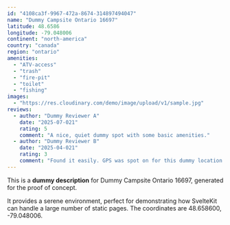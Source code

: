 ```yaml
---
id: "4108ca3f-9967-472a-8674-314897494047"
name: "Dummy Campsite Ontario 16697"
latitude: 48.6586
longitude: -79.048006
continent: "north-america"
country: "canada"
region: "ontario"
amenities:
  - "ATV-access"
  - "trash"
  - "fire-pit"
  - "toilet"
  - "fishing"
images:
  - "https://res.cloudinary.com/demo/image/upload/v1/sample.jpg"
reviews:
  - author: "Dummy Reviewer A"
    date: "2025-07-021"
    rating: 5
    comment: "A nice, quiet dummy spot with some basic amenities."
  - author: "Dummy Reviewer B"
    date: "2025-04-021"
    rating: 3
    comment: "Found it easily. GPS was spot on for this dummy location."
---
```


This is a **dummy description** for Dummy Campsite Ontario 16697, generated for the proof of concept.

It provides a serene environment, perfect for demonstrating how SvelteKit can handle a large number of static pages. The coordinates are 48.658600, -79.048006.
